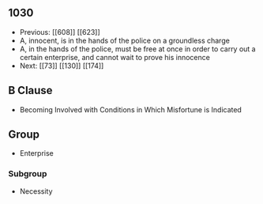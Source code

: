 ## 1030
- Previous: [[608]] [[623]] 
- A, innocent, is in the hands of the police on a groundless charge
- A, in the hands of the police, must be free at once in order to carry out a certain enterprise, and cannot wait to prove his innocence
- Next: [[73]] [[130]] [[174]] 

## B Clause
- Becoming Involved with Conditions in Which Misfortune is Indicated

## Group
- Enterprise

### Subgroup
- Necessity

